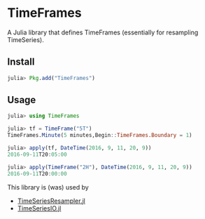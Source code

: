 # TimeFrames

A Julia library that defines TimeFrames (essentially for resampling TimeSeries).

## Install

```julia
julia> Pkg.add("TimeFrames")
```

## Usage

```julia
julia> using TimeFrames

julia> tf = TimeFrame("5T")
TimeFrames.Minute(5 minutes,Begin::TimeFrames.Boundary = 1)

julia> apply(tf, DateTime(2016, 9, 11, 20, 9))
2016-09-11T20:05:00

julia> apply(TimeFrame("2H"), DateTime(2016, 9, 11, 20, 9))
2016-09-11T20:00:00
```

This library is (was) used by

- [TimeSeriesResampler.jl](https://github.com/femtotrader/TimeSeriesResampler.jl)
- [TimeSeriesIO.jl](https://github.com/femtotrader/TimeSeriesIO.jl)
